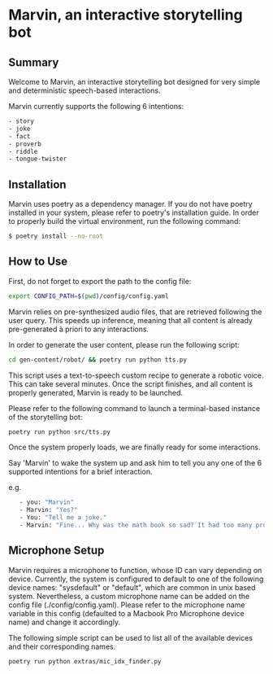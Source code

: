 # Marvin, an interactive storytelling bot

## Summary

Welcome to Marvin, an interactive storytelling bot designed for very simple and deterministic speech-based interactions.

Marvin currently supports the following 6 intentions:
```sh
- story
- joke
- fact
- proverb
- riddle
- tongue-twister
```

## Installation

Marvin uses poetry as a dependency manager. If you do not have poetry installed in your system, please refer to poetry's installation guide.
In order to properly build the virtual environment, run the following command:

```sh
$ poetry install --no-root
```
## How to Use

First, do not forget to export the path to the config file:

```sh
export CONFIG_PATH=$(pwd)/config/config.yaml
```

Marvin relies on pre-synthesized audio files, that are retrieved following the user query. This speeds up inference, meaning that all content is already pre-generated à priori to any interactions.

In order to generate the user content, please run the following script:

```sh
cd gen-content/robot/ && poetry run python tts.py
```
This script uses a text-to-speech custom recipe to generate a robotic voice. This can take several minutes. Once the script finishes, and all content is properly generated, Marvin is ready to be launched.

Please refer to the following command to launch a terminal-based instance of the storytelling bot:

```sh
poetry run python src/tts.py
```
Once the system properly loads, we are finally ready for some interactions.

Say 'Marvin' to wake the system up and ask him to tell you any one of the 6 supported intentions for a brief interaction.

e.g.
```sh
   - you: "Marvin"
   - Marvin: "Yes?"
   - You: "Tell me a joke."
   - Marvin: "Fine... Why was the math book so sad? It had too many problems."
```

## Microphone Setup

Marvin requires a microphone to function, whose ID can vary depending on device. Currently, the system is configured to default to one of the following device names: "sysdefault" or "default", which are common in unix based system. Nevertheless, a custom microphone name can be added on the config file (./config/config.yaml). Please refer to the microphone name variable in this config (defaulted to a Macbook Pro Microphone device name) and change it accordingly.

The following simple script can be used to list all of the available devices and their corresponding names.

```sh
poetry run python extras/mic_idx_finder.py
```

